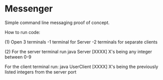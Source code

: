 # Messenger
Simple command line messaging proof of concept.

How to run code:

(1) Open 3 terminals
-1 terminal for Server
-2 terminals for separate clients

(2) For the server terminal
run 
java Server [XXXX]
X's being any integer between 0-9

For the client terminal
run:
java UserClient [XXXX]
X's being the previously listed integers from the server port
